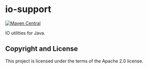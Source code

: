 # io-support

[![Maven Central](https://maven-badges.herokuapp.com/maven-central/fun.mike/io-support-alpha/badge.svg)](https://maven-badges.herokuapp.com/maven-central/fun.mike/io-support-alpha)

IO utilities for Java.

## Copyright and License

This project is licensed under the terms of the Apache 2.0 license.

